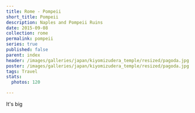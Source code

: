 ```yaml
---
title: Rome - Pompeii
short_title: Pompeii
description: Naples and Pompeii Ruins
date: 2015-09-08
collection: rome
permalink: pompeii
series: true
published: false
parent: index
header: /images/galleries/japan/kiyomizudera_temple/resized/pagoda.jpg
poster: /images/galleries/japan/kiyomizudera_temple/resized/pagoda.jpg
tags: Travel
stats:
  photos: 120

---
```



It's big
